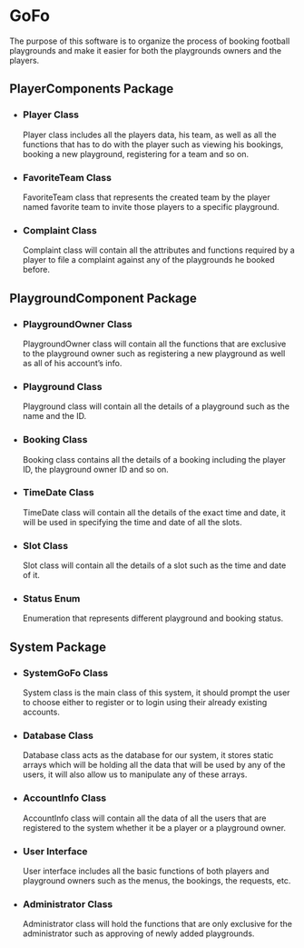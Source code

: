 # GoFo
The purpose of this software is to organize the process of booking football playgrounds and make it easier for both the playgrounds owners and the players.

## PlayerComponents Package
* ### Player Class
    Player class includes all the players data, his team, as well as all the functions that has to do with the player such as viewing his bookings, booking a new playground, registering for a team and so on.
* ### FavoriteTeam Class
    FavoriteTeam class that represents the created team by the player named favorite team to invite those players to a specific playground.
* ### Complaint Class
    Complaint class will contain all the attributes and functions required by a player to file a complaint against any of the playgrounds he booked before.

## PlaygroundComponent Package
* ### PlaygroundOwner Class
    PlaygroundOwner class will contain all the functions that are exclusive to the playground owner such as registering a new playground as well as all of his account’s info.
* ### Playground Class
    Playground class will contain all the details of a playground such as the name and the ID.
* ### Booking Class
    Booking class contains all the details of a booking including the player ID, the playground owner ID and so on.
* ### TimeDate Class
    TimeDate class will contain all the details of the exact time and date, it will be used in specifying the time and date of all the slots.
* ### Slot Class
    Slot class will contain all the details of a slot such as the time and date of it.
* ### Status Enum
    Enumeration that represents different playground and booking status.

## System Package
* ### SystemGoFo Class
     System class is the main class of this system, it should prompt the user to choose either to register or to login using their already existing accounts.
* ### Database Class
    Database class acts as the database for our system, it stores static arrays which will be holding all the data that will be used by any of the users, it will also allow us to manipulate any of these arrays.
* ### AccountInfo Class
    AccountInfo class will contain all the data of all the users that are registered to the system whether it be a player or a playground owner.
* ### User Interface
    User interface includes all the basic functions of both players and playground owners such as the menus, the bookings, the requests, etc.
* ### Administrator Class
    Administrator class will hold the functions that are only exclusive for the administrator such as approving of newly added playgrounds.
